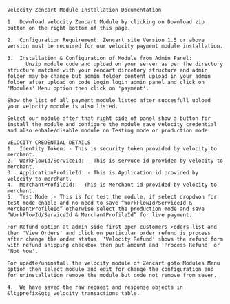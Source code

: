     Velocity Zencart Module Installation Documentation 

    1.	Download velocity Zencart Module by clicking on Download zip button on the right bottom of this page.

    2.	Configuration Requirement: Zencart site Version 1.5 or above version must be required for our velocity payment module installation.

    3.	Installation & Configuration of Module from Admin Panel:
          Unzip module code and upload on your server as per the directory structure matched with your zencart dircetory structure and admin folder may be change but admin folder content upload in your admin folder after upload on code Login login admin panel and click on 'Modules' Menu option then click on 'payment'.

    Show the list of all payment module listed after succesfull upload your velocity module is also listed.

    Select our module after that right side of panel show a button for install the module and configure the module save velocity credential and also enbale/disable module on Testing mode or production mode.

    VELOCITY CREDENTIAL DETAILS
    1.	Identity Token: - This is security token provided by velocity to merchant.
    2.	WorkFlowId/ServiceId: - This is servuce id provided by velocity to merchant.
    3.	ApplicationProfileId: - This is Application id provided by velocity to merchant.
    4.	MerchantProfileId: - This is Merchant id provided by velocity to merchant.
    5.	Test Mode :- This is for test the module, if select dropdwon for test mode enable and no need to save “WorkFlowId/ServiceId & MerchantProfileId” otherwise select the production mode and save “WorkFlowId/ServiceId & MerchantProfileId” for live payment.

    For Refund option at admin side first open customers->oders list and then 'View Orders' and click on perticular order refund is process after change the order status  'Velocity Refund' shows the refund form with refund shipping checkbox then put amount and 'Process Refund' or 'Not Now'.

    For upadte/uninstall the velocity module of Zencart goto Modules Menu option then select module and edit for change the configuration and for uninstallation remove the module but code not remove from sever.
	
	4.  We have saved the raw request and response objects in &lt;prefix&gt;_velocity_transactions table.